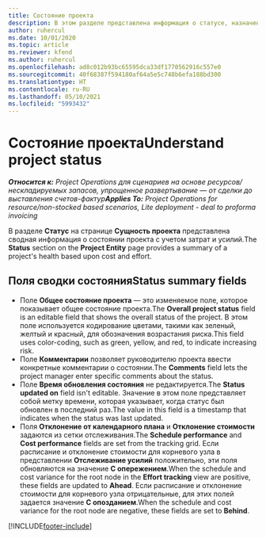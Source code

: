 ```yaml
---
title: Состояние проекта
description: В этом разделе представлена информация о статусе, назначенном проектам в Dynamics 365 Project Operations.
author: ruhercul
ms.date: 10/01/2020
ms.topic: article
ms.reviewer: kfend
ms.author: ruhercul
ms.openlocfilehash: ad8c012b93bc65595dca33df1770562916c557e0
ms.sourcegitcommit: 40f68387f594180af64a5e5c748b6efa188bd300
ms.translationtype: HT
ms.contentlocale: ru-RU
ms.lasthandoff: 05/10/2021
ms.locfileid: "5993432"
---
```

# <a name="understand-project-status"></a><span data-ttu-id="f6600-103">Состояние проекта</span><span class="sxs-lookup"><span data-stu-id="f6600-103">Understand project status</span></span>

<span data-ttu-id="f6600-104">_**Относится к:** Project Operations для сценариев на основе ресурсов/нескладируемых запасов, упрощенное развертывание — от сделки до выставления счетов-фактур_</span><span class="sxs-lookup"><span data-stu-id="f6600-104">_**Applies To:** Project Operations for resource/non-stocked based scenarios, Lite deployment - deal to proforma invoicing_</span></span>


<span data-ttu-id="f6600-105">В разделе **Статус** на странице **Сущность проекта** представлена сводная информация о состоянии проекта с учетом затрат и усилий.</span><span class="sxs-lookup"><span data-stu-id="f6600-105">The **Status** section on the **Project Entity** page provides a summary of a project's health based upon cost and effort.</span></span>


## <a name="status-summary-fields"></a><span data-ttu-id="f6600-106">Поля сводки состояния</span><span class="sxs-lookup"><span data-stu-id="f6600-106">Status summary fields</span></span>

- <span data-ttu-id="f6600-107">Поле **Общее состояние проекта** — это изменяемое поле, которое показывает общее состояние проекта.</span><span class="sxs-lookup"><span data-stu-id="f6600-107">The **Overall project status** field is an editable field that shows the overall status of the project.</span></span> <span data-ttu-id="f6600-108">В этом поле используется кодирование цветами, такими как зеленый, желтый и красный, для обозначения возрастания риска.</span><span class="sxs-lookup"><span data-stu-id="f6600-108">This field uses color-coding, such as green, yellow, and red, to indicate increasing risk.</span></span> 
- <span data-ttu-id="f6600-109">Поле **Комментарии** позволяет руководителю проекта ввести конкретные комментарии о состоянии.</span><span class="sxs-lookup"><span data-stu-id="f6600-109">The **Comments** field lets the project manager enter specific comments about the status.</span></span> 
- <span data-ttu-id="f6600-110">Поле **Время обновления состояния** не редактируется.</span><span class="sxs-lookup"><span data-stu-id="f6600-110">The **Status updated on** field isn't editable.</span></span> <span data-ttu-id="f6600-111">Значение в этом поле представляет собой метку времени, которая указывает, когда статус был обновлен в последний раз.</span><span class="sxs-lookup"><span data-stu-id="f6600-111">The value in this field is a timestamp that indicates when the status was last updated.</span></span>
- <span data-ttu-id="f6600-112">Поля **Отклонение от календарного плана** и **Отклонение стоимости** задаются из сетки отслеживания.</span><span class="sxs-lookup"><span data-stu-id="f6600-112">The **Schedule performance** and **Cost performance** fields are set from the tracking grid.</span></span> <span data-ttu-id="f6600-113">Если расписание и отклонение стоимости для корневого узла в представлении **Отслеживание усилий** положительно, эти поля обновляются на значение **С опережением**.</span><span class="sxs-lookup"><span data-stu-id="f6600-113">When the schedule and cost variance for the root node in the **Effort tracking** view are positive, these fields are updated to **Ahead**.</span></span> <span data-ttu-id="f6600-114">Если расписание и отклонение стоимости для корневого узла отрицательные, для этих полей задается значение **С опозданием**.</span><span class="sxs-lookup"><span data-stu-id="f6600-114">When the schedule and cost variance for the root node are negative, these fields are set to **Behind**.</span></span>


[!INCLUDE[footer-include](../includes/footer-banner.md)]